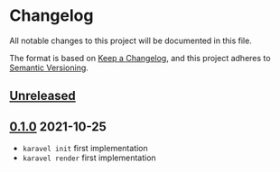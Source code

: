 # Changelog

All notable changes to this project will be documented in this file.

The format is based on [Keep a Changelog](https://keepachangelog.com/en/1.0.0/),
and this project adheres to [Semantic Versioning](https://semver.org/spec/v2.0.0.html).

## [Unreleased]

## [0.1.0] 2021-10-25
- `karavel init` first implementation
- `karavel render` first implementation

[Unreleased]: https://github.com/mikamai/onesignal-ruby/compare/0.1.0...HEAD
[0.1.0]: https://github.com/mikamai/onesignal-ruby/releases/tag/0.1.0
